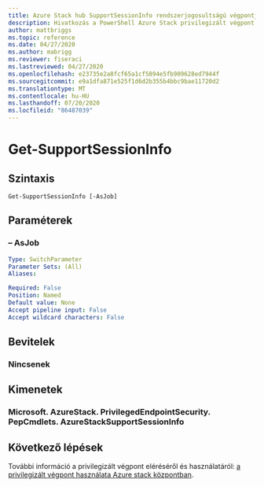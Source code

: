 ```yaml
---
title: Azure Stack hub SupportSessionInfo rendszerjogosultságú végpontjának beolvasása
description: Hivatkozás a PowerShell Azure Stack privilegizált végpont – Get-SupportSessionInfo
author: mattbriggs
ms.topic: reference
ms.date: 04/27/2020
ms.author: mabrigg
ms.reviewer: fiseraci
ms.lastreviewed: 04/27/2020
ms.openlocfilehash: e23735e2a8fcf65a1cf5894e5fb909628ed7944f
ms.sourcegitcommit: e9a1dfa871e525f1d6d2b355b4bbc9bae11720d2
ms.translationtype: MT
ms.contentlocale: hu-HU
ms.lasthandoff: 07/20/2020
ms.locfileid: "86487039"
---
```

# <a name="get-supportsessioninfo"></a>Get-SupportSessionInfo

## <a name="syntax"></a>Szintaxis

```
Get-SupportSessionInfo [-AsJob]
```

## <a name="parameters"></a>Paraméterek

### <a name="-asjob"></a>– AsJob


```yaml
Type: SwitchParameter
Parameter Sets: (All)
Aliases:

Required: False
Position: Named
Default value: None
Accept pipeline input: False
Accept wildcard characters: False
```

## <a name="inputs"></a>Bevitelek

### <a name="none"></a>Nincsenek

## <a name="outputs"></a>Kimenetek

### <a name="microsoftazurestackprivilegedendpointsecuritypepcmdletsazurestacksupportsessioninfo"></a>Microsoft. AzureStack. PrivilegedEndpointSecurity. PepCmdlets. AzureStackSupportSessionInfo


## <a name="next-steps"></a>Következő lépések

További információ a privilegizált végpont eléréséről és használatáról: [a privilegizált végpont használata Azure stack központban](../../operator/azure-stack-privileged-endpoint.md).
